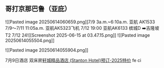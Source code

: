 ## 哥打京那巴鲁（亚庇）
![[Pasted image 20250614060659.png]]7/9 3a.m.~6:10a.m. 亚航 AK1533
7/9～7/11 11:05a.m. 亚航AK5323飞机 
7/12  19:00 亚航AK6133 槟城D ➡️吉隆坡T2
7/12  24![[Screenshot 2025-06-15 at 03.47.15.png]]
![[Pasted image 20250614055504.png]]

![[Pasted image 20250614055904.png]]


7月9日酒店 双床房[轩城精品酒店 (Stanton Hotel)预订-2025特价](https://www.agoda.com/zh-cn/stanton-hotel-h10308963/hotel/kota-kinabalu-my.html?countryId=198&finalPriceView=2&isShowMobileAppPrice=false&cid=1932331&numberOfBedrooms=&familyMode=false&adults=1&children=0&rooms=1&maxRooms=0&checkIn=2025-07-9&isCalendarCallout=false&childAges=&numberOfGuest=0&missingChildAges=false&travellerType=-1&showReviewSubmissionEntry=false&currencyCode=CNY&isFreeOccSearch=false&tag=b608dac7-5a44-4e62-a903-086a72974671&tspTypes=16&los=1&searchrequestid=86c66704-c7be-4df5-b939-e3ab2eafd39d&ds=AJzcBHTUsUqWBXPY)
fe ci 